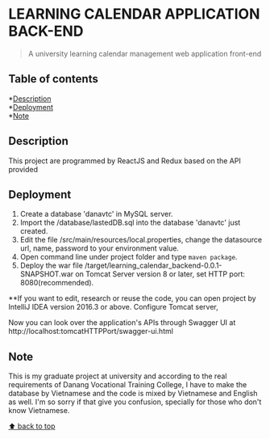 # LEARNING CALENDAR APPLICATION BACK-END
> A university learning calendar management web application front-end

## Table of contents
*[Description](#description)  
*[Deployment](#deployment)  
*[Note](#note)

## Description
This project are programmed by ReactJS and Redux based on the API provided []()

## Deployment
1. Create a database 'danavtc' in MySQL server.
2. Import the /database/lastedDB.sql into the database 'danavtc' just created.
3. Edit the file /src/main/resources/local.properties, change the datasource url, name, password to your environment value.
4. Open command line under project folder and type `maven package`.
5. Deploy the war file /target/learning_calendar_backend-0.0.1-SNAPSHOT.war on Tomcat Server version 8 or later, set HTTP port: 8080(recommended).

**If you want to edit, research or reuse the code, you can open project by IntelliJ IDEA version 2016.3 or above. Configure Tomcat server, 

Now you can look over the application's APIs through Swagger UI at http://localhost:tomcatHTTPPort/swagger-ui.html

## Note
This is my graduate project at university and according to the real requirements of Danang Vocational Training College,
I have to make the database by Vietnamese and the code is mixed by Vietnamese and English as well.
I'm so sorry if that give you confusion, specially for those who don't know Vietnamese.

[⬆ back to top](#table-of-contents)